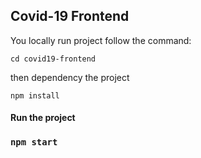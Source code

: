 ## Covid-19 Frontend

You locally run project follow the command:

```
cd covid19-frontend
```
then dependency the project

```
npm install
```

#### Run the project
### `npm start`

